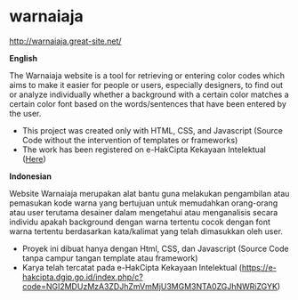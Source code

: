# warnaiaja
http://warnaiaja.great-site.net/

**English**

The Warnaiaja website is a tool for retrieving or entering color codes which aims to make it easier for people or users, especially designers, to find out or analyze individually whether a background with a certain color matches a certain color font based on the words/sentences that have been entered by the user.

- This project was created only with HTML, CSS, and Javascript (Source Code without the intervention of templates or frameworks)
- The work has been registered on e-HakCipta Kekayaan Intelektual (<a href="https://e-hakcipta.dgip.go.id/index.php/c?code=NGI2MDUzMzA3ZDJhZmVmMjU3MGM3NTA0ZGJhNWRiZGYK">Here</a>)


**Indonesian**

Website Warnaiaja merupakan alat bantu guna melakukan pengambilan atau pemasukan kode warna yang bertujuan untuk memudahkan orang-orang atau user terutama desainer dalam mengetahui atau menganalisis secara individu apakah background dengan warna tertentu cocok dengan font warna tertentu berdasarkan kata/kalimat yang telah dimasukkan oleh user.

- Proyek ini dibuat hanya dengan Html, CSS, dan Javascript (Source Code tanpa campur tangan template atau framework)
- Karya telah tercatat pada e-HakCipta Kekayaan Intelektual (https://e-hakcipta.dgip.go.id/index.php/c?code=NGI2MDUzMzA3ZDJhZmVmMjU3MGM3NTA0ZGJhNWRiZGYK)
